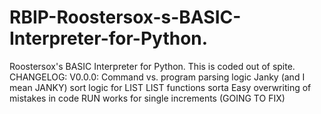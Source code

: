 # RBIP-Roostersox-s-BASIC-Interpreter-for-Python.
Roostersox's BASIC Interpreter for Python. This is coded out of spite. 
CHANGELOG:
V0.0.0:
Command vs. program parsing logic
Janky (and I mean JANKY) sort logic for LIST
LIST functions sorta
Easy overwriting of mistakes in code
RUN works for single increments (GOING TO FIX)
